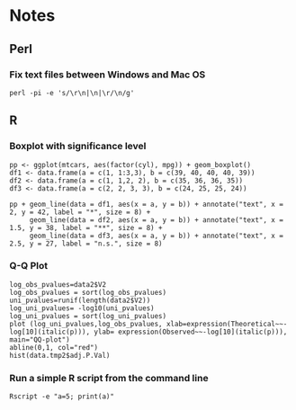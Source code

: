 # Notes

## Perl
### Fix text files between Windows and Mac OS
```
perl -pi -e 's/\r\n|\n|\r/\n/g'
```

## R
### Boxplot with significance level
```
pp <- ggplot(mtcars, aes(factor(cyl), mpg)) + geom_boxplot()
df1 <- data.frame(a = c(1, 1:3,3), b = c(39, 40, 40, 40, 39))
df2 <- data.frame(a = c(1, 1,2, 2), b = c(35, 36, 36, 35))
df3 <- data.frame(a = c(2, 2, 3, 3), b = c(24, 25, 25, 24))

pp + geom_line(data = df1, aes(x = a, y = b)) + annotate("text", x = 2, y = 42, label = "*", size = 8) +
     geom_line(data = df2, aes(x = a, y = b)) + annotate("text", x = 1.5, y = 38, label = "**", size = 8) +
     geom_line(data = df3, aes(x = a, y = b)) + annotate("text", x = 2.5, y = 27, label = "n.s.", size = 8)
```
### Q-Q Plot
```
log_obs_pvalues=data2$V2
log_obs_pvalues = sort(log_obs_pvalues)
uni_pvalues=runif(length(data2$V2))
log_uni_pvalues= -log10(uni_pvalues)
log_uni_pvalues = sort(log_uni_pvalues)
plot (log_uni_pvalues,log_obs_pvalues, xlab=expression(Theoretical~~-log[10](italic(p))), ylab= expression(Observed~~-log[10](italic(p))), main="QQ-plot")
abline(0,1, col="red")
hist(data.tmp2$adj.P.Val)
```
### Run a simple R script from the command line
```
Rscript -e "a=5; print(a)"
```
